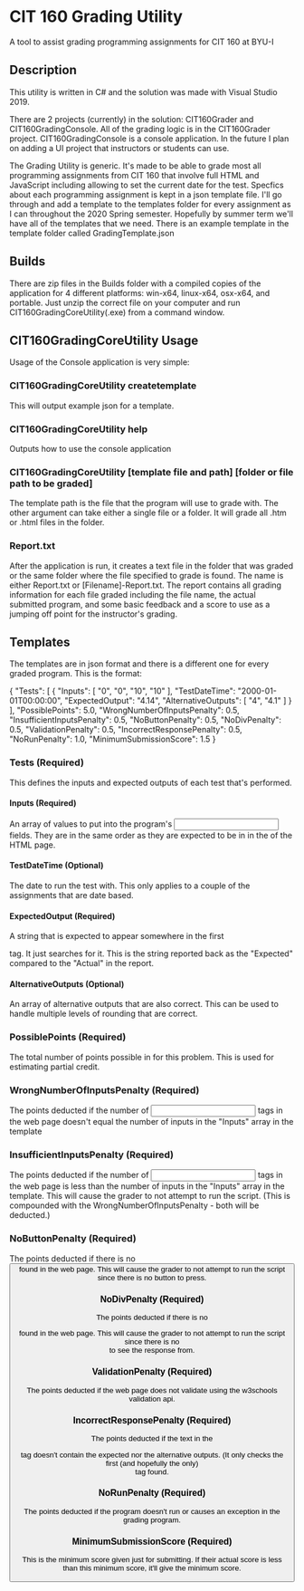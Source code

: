 # CIT 160 Grading Utility
A tool to assist grading programming assignments for CIT 160 at BYU-I

## Description
This utility is written in C# and the solution was made with Visual Studio 2019.  

There are 2 projects (currently) in the solution:  CIT160Grader and CIT160GradingConsole.  All of the grading logic is in the CIT160Grader project.  CIT160GradingConsole is a console application.  In the future I plan on adding a UI project that instructors or students can use.

The Grading Utility is generic.  It's made to be able to grade most all programming assignments from CIT 160 that involve full HTML and JavaScript including allowing to set the current date for the test.  Specfics about each programming assignment is kept in a json template file.  I'll go through and add a template to the templates folder for every assignment as I can throughout the 2020 Spring semester.  Hopefully by summer term we'll have all of the templates that we need.  There is an example template in the template folder called GradingTemplate.json

## Builds
There are zip files in the Builds folder with a compiled copies of the application for 4 different platforms:  win-x64, linux-x64, osx-x64, and portable.  Just unzip the correct file on your computer and run CIT160GradingCoreUtility(.exe) from a command window.  

## CIT160GradingCoreUtility Usage
Usage of the Console application is very simple:

### CIT160GradingCoreUtility createtemplate
This will output example json for a template.

### CIT160GradingCoreUtility help
Outputs how to use the console application

### CIT160GradingCoreUtility [template file and path] [folder or file path to be graded]
The template path is the file that the program will use to grade with.  The other argument can take either a single file or a folder.  It will grade all .htm or .html files in the folder.  

### Report.txt
After the application is run, it creates a text file in the folder that was graded or the same folder where the file specified to grade is found.  The name is either Report.txt or [Filename]-Report.txt.  The report contains all grading information for each file graded including the file name, the actual submitted program, and some basic feedback and a score to use as a jumping off point for the instructor's grading.

## Templates
The templates are in json format and there is a different one for every graded program.  This is the format:

{
  "Tests": [
    {
      "Inputs": [ "0", "0", "10", "10" ],
      "TestDateTime": "2000-01-01T00:00:00",
      "ExpectedOutput": "4.14",
      "AlternativeOutputs": [ "4", "4.1" ]
    }
  ],
  "PossiblePoints": 5.0,
  "WrongNumberOfInputsPenalty": 0.5,
  "InsufficientInputsPenalty": 0.5,
  "NoButtonPenalty": 0.5,
  "NoDivPenalty": 0.5,
  "ValidationPenalty": 0.5,
  "IncorrectResponsePenalty": 0.5,
  "NoRunPenalty": 1.0,
  "MinimumSubmissionScore": 1.5
}

### Tests (Required)
This defines the inputs and expected outputs of each test that's performed.
#### Inputs (Required)
An array of values to put into the program's <input> fields.  They are in the same order as they are expected to be in in the <body> of the HTML page.
  
#### TestDateTime (Optional)
The date to run the test with.  This only applies to a couple of the assignments that are date based.
  
#### ExpectedOutput (Required)
A string that is expected to appear somewhere in the first <div> tag.  It just searches for it.  This is the string reported back as the "Expected" compared to the "Actual" in the report.
  
#### AlternativeOutputs (Optional)
An array of alternative outputs that are also correct.  This can be used to handle multiple levels of rounding that are correct.

### PossiblePoints (Required)
The total number of points possible in for this problem.  This is used for estimating partial credit.

### WrongNumberOfInputsPenalty (Required)
The points deducted if the number of <input> tags in the web page doesn't equal the number of inputs in the "Inputs" array in the template

### InsufficientInputsPenalty (Required)
The points deducted if the number of <input> tags in the web page is less than the number of inputs in the "Inputs" array in the template.  This will cause the grader to not attempt to run the script.  (This is compounded with the WrongNumberOfInputsPenalty - both will be deducted.)

### NoButtonPenalty (Required)
The points deducted if there is no <button> found in the web page.  This will cause the grader to not attempt to run the script since there is no button to press.
  
### NoDivPenalty (Required)
The points deducted if there is no <div> found in the web page.  This will cause the grader to not attempt to run the script since there is no <div> to see the response from.
  
### ValidationPenalty (Required)
The points deducted if the web page does not validate using the w3schools validation api.

### IncorrectResponsePenalty (Required)
The points deducted if the text in the <div> tag doesn't contain the expected nor the alternative outputs.  (It only checks the first (and hopefully the only) <div> tag found.
  
### NoRunPenalty (Required)
The points deducted if the program doesn't run or causes an exception in the grading program.

### MinimumSubmissionScore (Required)
This is the minimum score given just for submitting.  If their actual score is less than this minimum score, it'll give the minimum score.
